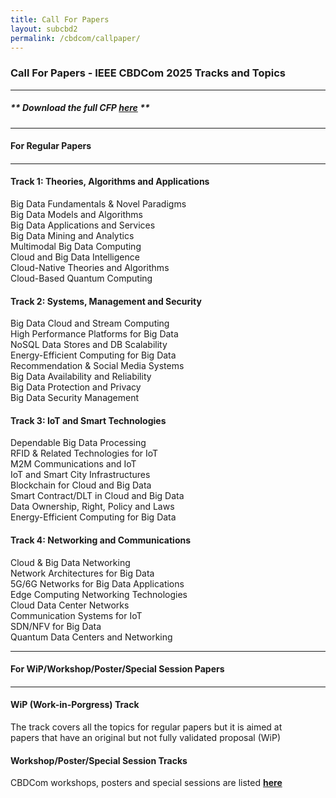 ```yaml
---
title: Call For Papers
layout: subcbd2
permalink: /cbdcom/callpaper/
---
```


<h3>Call For Papers - IEEE CBDCom 2025 Tracks and Topics</h3>

<hr/>

<h5> ** Download the full <b>CFP <a href="http://cyber-science.org/2025/assets/files/CBDCom2025_CFP.pdf" target=_new>here</a></b> ** </h5>


<hr/>
<h4 style="font-weight: bold">For Regular Papers<h4>
<hr/>


<h4>Track 1: Theories, Algorithms and Applications</h4>
Big Data Fundamentals & Novel Paradigms
<br/>Big Data Models and Algorithms 
<br/>Big Data Applications and Services
<br/>Big Data Mining and Analytics
<br/>Multimodal Big Data Computing
<br/>Cloud and Big Data Intelligence
<br/>Cloud-Native Theories and Algorithms
<br/>Cloud-Based Quantum Computing  

 
<h4>Track 2: Systems, Management and Security</h4>
Big Data Cloud and Stream Computing
<br/>High Performance Platforms for Big Data
<br/>NoSQL Data Stores and DB Scalability
<br/>Energy-Efficient Computing for Big Data
<br/>Recommendation & Social Media Systems
<br/>Big Data Availability and Reliability
<br/>Big Data Protection and Privacy
<br/>Big Data Security Management


<h4>Track 3: IoT and Smart Technologies</h4>
Dependable Big Data Processing
<br/>RFID & Related Technologies for IoT
<br/>M2M Communications and IoT
<br/>IoT and Smart City Infrastructures
<br/>Blockchain for Cloud and Big Data
<br/>Smart Contract/DLT in Cloud and Big Data
<br/>Data Ownership, Right, Policy and Laws
<br/>Energy-Efficient Computing for Big Data


<h4>Track 4: Networking and Communications</h4>
Cloud & Big Data Networking
<br/>Network Architectures for Big Data
<br/>5G/6G Networks for Big Data Applications
<br/>Edge Computing Networking Technologies
<br/>Cloud Data Center Networks
<br/>Communication Systems for IoT
<br/>SDN/NFV for Big Data
<br/>Quantum Data Centers and Networking


<hr/>
<h4 style="font-weight: bold">For WiP/Workshop/Poster/Special Session Papers<h4>
<hr/>

<h4>WiP (Work-in-Porgress) Track</h4>
The track covers all the topics for regular papers but it is aimed at  
<br/>papers that have an original but not fully validated proposal (WiP)

<h4>Workshop/Poster/Special Session Tracks</h4>
CBDCom workshops, posters and special sessions are listed <a href="/2025/cbdcom/acceptworkshops/"><b>here</b></a>


<!-- <hr/>
<h4 style="font-weight: bold">For Late Breaking Innovation Papers<h4>
<hr/>
<h4>LBI (Late Breaking Innovation) Track</h4>
The LBI track accommodates cutting-edge research across all<br/>
CBDCom topics that has emerged after the regular paper deadline.<br/>
This track is designed for timely, significant advancements that warrant<br/>
rapid dissemination in the present conference proceedings.
<hr/> -->

